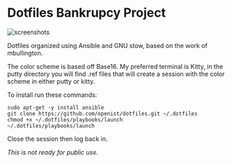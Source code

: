 # Dotfiles Bankrupcy Project 

![screenshots](https://raw.githubusercontent.com/openist/dotfiles/master/putty/dotfiles.png)

Dotfiles organized using Ansible and GNU stow, based on the work of mbullington.

The color scheme is based off Base16. My preferred terminal is Kitty, in the putty directory you will find .ref files that will create a session with the color scheme in either putty or kitty.

To install run these commands:

```
sudo apt-get -y install ansible
git clone https://github.com/openist/dotfiles.git ~/.dotfiles
chmod +x ~/.dotfiles/playbooks/launch
~/.dotfiles/playbooks/launch
```

Close the session then log back in.

_This is not ready for public use._
